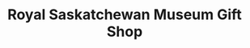 ---
title: "Royal Saskatchewan Museum Gift Shop"
url: /regina/royal-saskatchewan-museum-gift-shop/
shop: gift
---